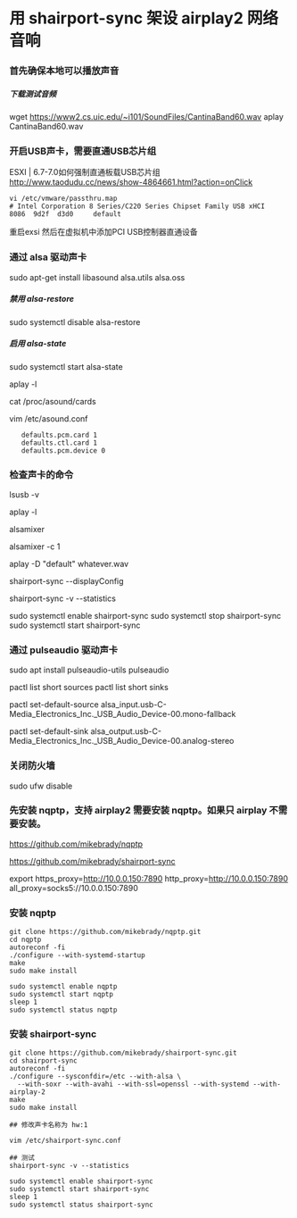 # 用 shairport-sync 架设 airplay2 网络音响

### 首先确保本地可以播放声音

##### 下载测试音频
wget https://www2.cs.uic.edu/~i101/SoundFiles/CantinaBand60.wav
aplay CantinaBand60.wav


### 开启USB声卡，需要直通USB芯片组
ESXI | 6.7-7.0如何强制直通板载USB芯片组
http://www.taodudu.cc/news/show-4864661.html?action=onClick


```
vi /etc/vmware/passthru.map
# Intel Corporation 8 Series/C220 Series Chipset Family USB xHCI
8086  9d2f  d3d0     default
```

重启exsi
然后在虚拟机中添加PCI USB控制器直通设备




### 通过 alsa 驱动声卡
sudo apt-get install libasound alsa.utils alsa.oss

##### 禁用 alsa-restore
sudo systemctl disable alsa-restore
##### 启用 alsa-state
sudo systemctl start alsa-state

aplay -l 

cat /proc/asound/cards

vim /etc/asound.conf
```
   defaults.pcm.card 1
   defaults.ctl.card 1
   defaults.pcm.device 0
```

### 检查声卡的命令

lsusb -v

aplay -l 

alsamixer

alsamixer -c 1

aplay -D "default" whatever.wav

shairport-sync --displayConfig

shairport-sync -v --statistics


sudo systemctl enable shairport-sync
sudo systemctl stop shairport-sync
sudo systemctl start shairport-sync


### 通过 pulseaudio 驱动声卡

sudo apt install pulseaudio-utils pulseaudio

pactl list short sources
pactl list short sinks

pactl set-default-source alsa_input.usb-C-Media_Electronics_Inc._USB_Audio_Device-00.mono-fallback

pactl set-default-sink alsa_output.usb-C-Media_Electronics_Inc._USB_Audio_Device-00.analog-stereo

### 关闭防火墙

sudo ufw disable


### 先安装 nqptp，支持 airplay2 需要安装 nqptp。如果只 airplay 不需要安装。
https://github.com/mikebrady/nqptp


https://github.com/mikebrady/shairport-sync



export https_proxy=http://10.0.0.150:7890 http_proxy=http://10.0.0.150:7890 all_proxy=socks5://10.0.0.150:7890


### 安装 nqptp


```
git clone https://github.com/mikebrady/nqptp.git
cd nqptp
autoreconf -fi
./configure --with-systemd-startup
make
sudo make install

sudo systemctl enable nqptp
sudo systemctl start nqptp
sleep 1
sudo systemctl status nqptp

```

### 安装 shairport-sync

```
git clone https://github.com/mikebrady/shairport-sync.git
cd shairport-sync
autoreconf -fi
./configure --sysconfdir=/etc --with-alsa \
  --with-soxr --with-avahi --with-ssl=openssl --with-systemd --with-airplay-2
make
sudo make install

## 修改声卡名称为 hw:1

vim /etc/shairport-sync.conf

## 测试
shairport-sync -v --statistics

sudo systemctl enable shairport-sync
sudo systemctl start shairport-sync
sleep 1
sudo systemctl status shairport-sync


```